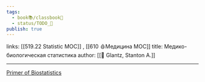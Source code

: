 ```yaml
---
tags:
  - book📚/classbook📖
  - status/TODO_🌱
publish: true
---
```

links: [[519.22 Statistic MOC]] , [[610 🩸Медицина МОС]]
title: Медико-биологическая статистика
author: [[👤 Glantz, Stanton A.]]


---

[Primer of Biostatistics](https://www.goodreads.com/book/show/1226101.Primer_of_Biostatistics)